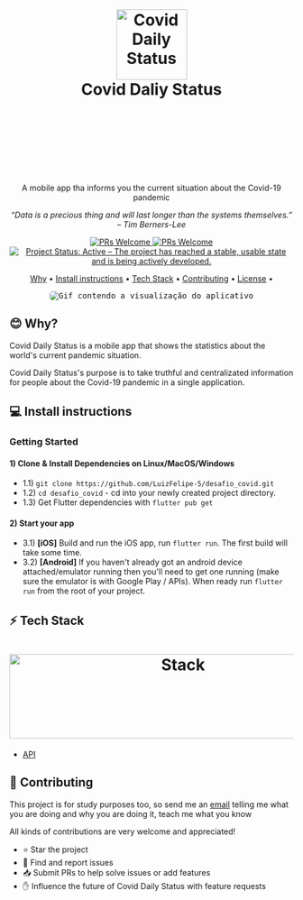 <h1 align="center">
  <br>
  <figure>
    <img src="https://i.ibb.co/ZS8BJDv/Mask-Group-215.png" alt="Covid Daily Status" height="125" width="125">
    <br>
    <figcaption>Covid Daliy Status</figcaption>
  </figure>
  <br>
  <br><br>
</h1>

<p align="center">A mobile app tha informs you the current situation about the Covid-19 pandemic</p>

<p align="center"><i>“Data is a precious thing and will last longer than the systems themselves.” – Tim Berners-Lee</i> </p>

<p align="center"> 
  <a href="http://makeapullrequest.com">
    <img src="https://img.shields.io/badge/progress-100%25-brightgreen.svg" alt="PRs Welcome">
  </a>
  <a href="http://makeapullrequest.com">
    <img src="https://img.shields.io/badge/contribuition-welcome-brightgreen.svg" alt="PRs Welcome">
  </a>
<a href="https://www.repostatus.org/#active"><img src="https://www.repostatus.org/badges/latest/active.svg" alt="Project Status: Active – The project has reached a stable, usable state and is being actively developed."/></a>  
</p>

<p align="center">
  <a href="#blush-why">Why</a> •
  <a href="#computer-install-instructions">Install instructions</a> •
  <a href="#zap-tech-stack">Tech Stack</a> •
  <a href="#handshake-contributing">Contributing</a> •  
  <a href="#tophat-license">License</a> •
</p>

<p align="center">
  <kbd>
    <img style="border-radius: 5px" src="https://media.giphy.com/media/wSTA82bzMizxJmGvhJ/giphy.gif" alt="Gif contendo a visualização do aplicativo">
  </kbd>
</p>

## :blush: **Why?**

Covid Daily Status is a mobile app that shows the statistics about the world's current pandemic situation.

Covid Daily Status's purpose is to take truthful and centralizated information for people about the Covid-19 pandemic in a single application.

## :computer: **Install instructions**

### Getting Started

#### 1) Clone & Install Dependencies on Linux/MacOS/Windows

- 1.1) `git clone https://github.com/LuizFelipe-5/desafio_covid.git`
- 1.2) `cd desafio_covid` - cd into your newly created project directory.
- 1.3) Get Flutter dependencies with `flutter pub get`   
        
#### 2) Start your app

- 3.1) **[iOS]** Build and run the iOS app, run `flutter run`. The first build will take some time.
- 3.2) **[Android]** If you haven't already got an android device attached/emulator running then you'll need to get one running (make sure the emulator is with Google Play / APIs). When ready run `flutter run` from the root of your project.

## :zap: **Tech Stack**

<h1 align="center">
  <img src="https://upload.wikimedia.org/wikipedia/commons/1/17/Google-flutter-logo.png" alt="Stack" height="150" width="600">
  <br>
</h1>

-   [API](https://disease.sh/docs/)

## :handshake: **Contributing**

This project is for study purposes too, so send me an <a href="mailto:luizfelipe.8@hotmail.com">email</a> telling me what you are doing and why you are doing it, teach me what you know


All kinds of contributions are very welcome and appreciated!

-   ⭐️ Star the project
-   🐛 Find and report issues
-   📥 Submit PRs to help solve issues or add features
-   ✋ Influence the future of Covid Daily Status with feature requests
